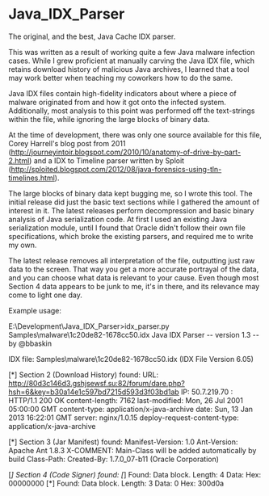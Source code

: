 Java_IDX_Parser
===============

The original, and the best, Java Cache IDX parser.

This was written as a result of working quite a few Java malware infection cases. While I grew proficient at manually carving the Java IDX file, which retains download history of malicious Java archives, I learned that a tool may work better when teaching my coworkers how to do the same.

Java IDX files contain high-fidelity indicators about where a piece of malware originated from and how it got onto the infected system. Additionally, most analysis to this point was performed off the text-strings within the file, while ignoring the large blocks of binary data.

At the time of development, there was only one source available for this file, Corey Harrell's blog post from 2011 (http://journeyintoir.blogspot.com/2010/10/anatomy-of-drive-by-part-2.html) and a IDX to Timeline parser written by Sploit (http://sploited.blogspot.com/2012/08/java-forensics-using-tln-timelines.html).

The large blocks of binary data kept bugging me, so I wrote this tool. The initial release did just the basic text sections while I gathered the amount of interest in it. The latest releases perform decompression and basic binary analysis of Java serialization code. At first I used an existing Java serialization module, until I found that Oracle didn't follow their own file specifications, which broke the existing parsers, and required me to write my own.

The latest release removes all interpretation of the file, outputting just raw data to the screen. That way you get a more accurate portrayal of the data, and you can choose what data is relevant to your cause. Even though most Section 4 data appears to be junk to me, it's in there, and its relevance may come to light one day.

Example usage:

E:\Development\Java_IDX_Parser>idx_parser.py Samples\malware\1c20de82-1678cc50.idx
Java IDX Parser -- version 1.3 -- by @bbaskin

IDX file: Samples\malware\1c20de82-1678cc50.idx (IDX File Version 6.05)

[*] Section 2 (Download History) found:
URL: http://80d3c146d3.gshjsewsf.su:82/forum/dare.php?hsh=6&key=b30a14e1c597bd7215d593d3f03bd1ab
IP: 50.7.219.70
<null>: HTTP/1.1 200 OK
content-length: 7162
last-modified: Mon, 26 Jul 2001 05:00:00 GMT
content-type: application/x-java-archive
date: Sun, 13 Jan 2013 16:22:01 GMT
server: nginx/1.0.15
deploy-request-content-type: application/x-java-archive

[*] Section 3 (Jar Manifest) found:
Manifest-Version: 1.0
Ant-Version: Apache Ant 1.8.3
X-COMMENT: Main-Class will be added automatically by build
Class-Path:
Created-By: 1.7.0_07-b11 (Oracle Corporation)

[*] Section 4 (Code Signer) found:
[*] Found: Data block.  Length: 4
Data:                   Hex: 00000000
[*] Found: Data block.  Length: 3
Data: 0                 Hex: 300d0a
